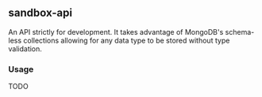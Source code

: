 ## sandbox-api

An API strictly for development. It takes advantage of MongoDB's schema-less collections allowing for any data type to be stored without type validation.


### Usage
TODO